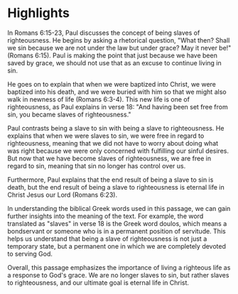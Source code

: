 # Highlights

In Romans 6:15-23, Paul discusses the concept of being slaves of righteousness. He begins by asking a rhetorical question, "What then? Shall we sin because we are not under the law but under grace? May it never be!" (Romans 6:15). Paul is making the point that just because we have been saved by grace, we should not use that as an excuse to continue living in sin.

He goes on to explain that when we were baptized into Christ, we were baptized into his death, and we were buried with him so that we might also walk in newness of life (Romans 6:3-4). This new life is one of righteousness, as Paul explains in verse 18: "And having been set free from sin, you became slaves of righteousness."

Paul contrasts being a slave to sin with being a slave to righteousness. He explains that when we were slaves to sin, we were free in regard to righteousness, meaning that we did not have to worry about doing what was right because we were only concerned with fulfilling our sinful desires. But now that we have become slaves of righteousness, we are free in regard to sin, meaning that sin no longer has control over us.

Furthermore, Paul explains that the end result of being a slave to sin is death, but the end result of being a slave to righteousness is eternal life in Christ Jesus our Lord (Romans 6:23).

In understanding the biblical Greek words used in this passage, we can gain further insights into the meaning of the text. For example, the word translated as "slaves" in verse 18 is the Greek word doulos, which means a bondservant or someone who is in a permanent position of servitude. This helps us understand that being a slave of righteousness is not just a temporary state, but a permanent one in which we are completely devoted to serving God.

Overall, this passage emphasizes the importance of living a righteous life as a response to God's grace. We are no longer slaves to sin, but rather slaves to righteousness, and our ultimate goal is eternal life in Christ.
